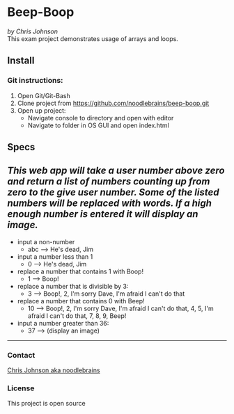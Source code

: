 # Beep-Boop
_by Chris Johnson_  
This exam project demonstrates usage of arrays and loops.
## Install
### Git instructions:
1. Open Git/Git-Bash
2. Clone project from https://github.com/noodlebrains/beep-boop.git
3. Open up project:
    * Navigate console to directory and open with editor
    * Navigate to folder in OS GUI and open index.html
## Specs
_This web app will take a user number above zero and return a list of numbers counting up from zero to the give user number. Some of the listed numbers will be replaced with words. If a high enough number is entered it will display an image._
---
* input a non-number
    * abc --> He's dead, Jim
* input a number less than 1
    * 0 --> He's dead, Jim
* replace a number that contains 1 with Boop!
    * 1 --> Boop!  
* replace a number that is divisible by 3:
    * 3 --> Boop!, 2, I'm sorry Dave, I'm afraid I can't do that
* replace a number that contains 0 with Beep!
    * 10 --> Boop!, 2, I'm sorry Dave, I'm afraid I can't do that, 4, 5, I'm afraid I can't do that, 7, 8, 9, Beep!
* input a number greater than 36:
    * 37 --> (display an image)
---
### Contact
[Chris Johnson aka noodlebrains](https://github.com/noodlebrains)
### License
This project is open source
